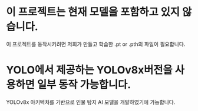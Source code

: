 # 이 프로젝트는 현재 모델을 포함하고 있지 않습니다.

이 프로젝트를 동작시키려면 저희가 만들고 학습한 .pt or .pth의 파일이 필요합니다.

# YOLO에서 제공하는 YOLOv8x버전을 사용하면 일부 동작 가능합니다.

YOLOv8x 아키텍처를 기반으로 인물 탐지 AI 모델을 개발하였기에 가능합니다.
